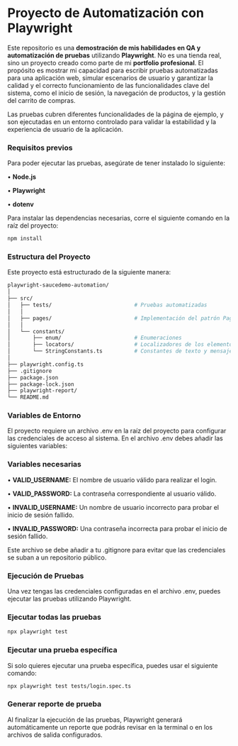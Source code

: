 # Proyecto de Automatización con Playwright

Este repositorio es una **demostración de mis habilidades en QA y automatización de pruebas** utilizando **Playwright**. No es una tienda real, sino un proyecto creado como parte de mi **portfolio profesional**. El propósito es mostrar mi capacidad para escribir pruebas automatizadas para una aplicación web, simular escenarios de usuario y garantizar la calidad y el correcto funcionamiento de las funcionalidades clave del sistema, como el inicio de sesión, la navegación de productos, y la gestión del carrito de compras.

Las pruebas cubren diferentes funcionalidades de la página de ejemplo, y son ejecutadas en un entorno controlado para validar la estabilidad y la experiencia de usuario de la aplicación.

### Requisitos previos

Para poder ejecutar las pruebas, asegúrate de tener instalado lo siguiente:

• **Node.js**

• **Playwright**

• **dotenv**

Para instalar las dependencias necesarias, corre el siguiente comando en la raíz del proyecto:

```bash
npm install
```

### Estructura del Proyecto

Este proyecto está estructurado de la siguiente manera:

```bash
playwright-saucedemo-automation/
│
├── src/                                
│   ├── tests/                          # Pruebas automatizadas
│   │
│   ├── pages/                          # Implementación del patrón Page Object Model (POM)
│   │
│   └── constants/                      
│       ├── enum/                       # Enumeraciones
│       ├── locators/                   # Localizadores de los elementos de la UI
│       └── StringConstants.ts          # Constantes de texto y mensajes
│
├── playwright.config.ts                
├── .gitignore                          
├── package.json                        
├── package-lock.json                   
├── playwright-report/                  
└── README.md                           
```

### Variables de Entorno

El proyecto requiere un archivo .env en la raíz del proyecto para configurar las credenciales de acceso al sistema. En el archivo .env debes añadir las siguientes variables:

### Variables necesarias

• **VALID_USERNAME:** El nombre de usuario válido para realizar el login.

• **VALID_PASSWORD:** La contraseña correspondiente al usuario válido.

• **INVALID_USERNAME:** Un nombre de usuario incorrecto para probar el inicio de sesión fallido.

• **INVALID_PASSWORD:** Una contraseña incorrecta para probar el inicio de sesión fallido.

Este archivo se debe añadir a tu .gitignore para evitar que las credenciales se suban a un repositorio público.

### Ejecución de Pruebas

Una vez tengas las credenciales configuradas en el archivo .env, puedes ejecutar las pruebas utilizando Playwright.

### Ejecutar todas las pruebas

```bash
npx playwright test
```

### Ejecutar una prueba específica

Si solo quieres ejecutar una prueba específica, puedes usar el siguiente comando:

```bash
npx playwright test tests/login.spec.ts
```

### Generar reporte de prueba

Al finalizar la ejecución de las pruebas, Playwright generará automáticamente un reporte que podrás revisar en la terminal o en los archivos de salida configurados.

